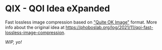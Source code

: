 # QIX - **Q**OI **I**dea e**X**panded

Fast lossless image compression based on ["Quite OK Image"](https://github.com/phoboslab/qoi) format. More info about the original idea at https://phoboslab.org/log/2021/11/qoi-fast-lossless-image-compression.

_WIP, yo!_
